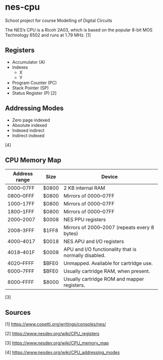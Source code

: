 # nes-cpu
School project for course Modelling of Digital Circuits

The NES’s CPU is a Ricoh 2A03, which is based on the popular 8-bit MOS Technology 6502 and runs at 1.79 MHz. [1]

## Registers
- Accumulator (A)
- Indexes
    - X
    - Y
- Program Counter (PC)
- Stack Pointer (SP)
- Status Register (P)
[2]

## Addressing Modes
- Zero page indexed
- Absolute indexed
- Indexed indirect
- Indirect indexed

[4]

## CPU Memory Map
| Address range | Size  | Device |
|---------------|-------|--------|
| $0000–$07FF   | $0800 | 2 KB internal RAM |
| $0800–$0FFF   | $0800 | Mirrors of $0000–$07FF |
| $1000–$17FF   | $0800 | Mirrors of $0000–$07FF |
| $1800–$1FFF   | $0800 | Mirrors of $0000–$07FF |
| $2000–$2007   | $0008 | NES PPU registers |
| $2008–$3FFF   | $1FF8 | Mirrors of $2000–$2007 (repeats every 8 bytes) |
| $4000–$4017   | $0018 | NES APU and I/O registers |
| $4018–$401F   | $0008 | APU and I/O functionality that is normally disabled. |
| $4020–$FFFF   | $BFE0 | Unmapped. Available for cartridge use. |
| $6000–$7FFF   | $BFE0 | Usually cartridge RAM, when present. |
| $8000–$FFFF   | $8000 | Usually cartridge ROM and mapper registers. |
[3]

## Sources
[1] https://www.copetti.org/writings/consoles/nes/

[2] https://www.nesdev.org/wiki/CPU_registers

[3] https://www.nesdev.org/wiki/CPU_memory_map

[4] https://www.nesdev.org/wiki/CPU_addressing_modes

